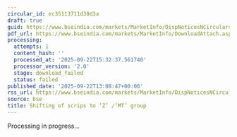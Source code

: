 ```yaml
---
circular_id: ec35113711d30d3a
draft: true
guid: https://www.bseindia.com/markets/MarketInfo/DispNoticesNCirculars.aspx?Noticeid={664283D8-9965-43FA-A3DE-C94BA0F86687}&noticeno=20250922-25&dt=09/22/2025&icount=25&totcount=56&flag=0
pdf_url: https://www.bseindia.com/markets/MarketInfo/DownloadAttach.aspx?id=20250922-25&attachedId=
processing:
  attempts: 1
  content_hash: ''
  processed_at: '2025-09-22T15:32:37.561740'
  processor_version: '2.0'
  stage: download_failed
  status: failed
published_date: '2025-09-22T13:08:47+00:00'
rss_url: https://www.bseindia.com/markets/MarketInfo/DispNoticesNCirculars.aspx?Noticeid={664283D8-9965-43FA-A3DE-C94BA0F86687}&noticeno=20250922-25&dt=09/22/2025&icount=25&totcount=56&flag=0
source: bse
title: Shifting of scrips to ‘Z’ /‘MT’ group
---
```


Processing in progress...